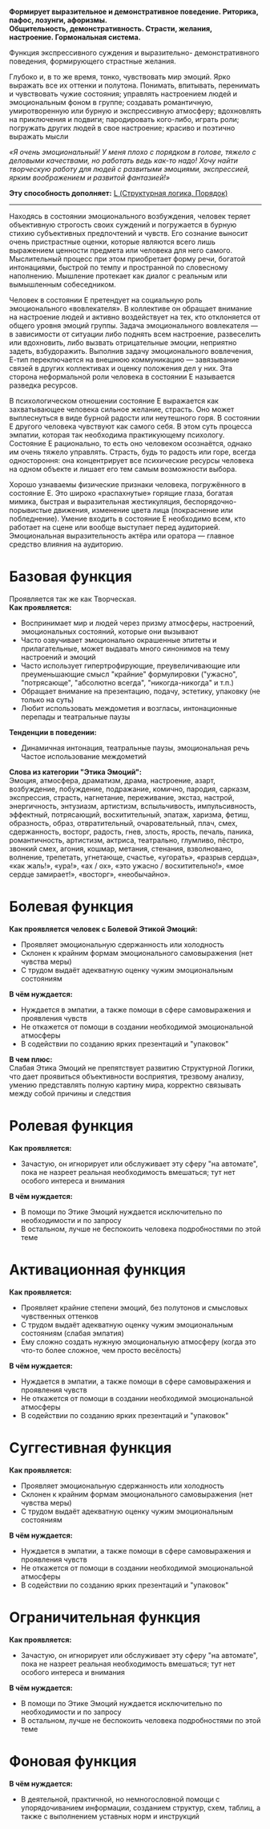 **Формирует выразительное и демонстративное поведение. Риторика, пафос, лозунги, афоризмы.  
Общительность, демонстративность. Страсти, желания, настроение. Гормональная система.**

Функция экспрессивного суждения и выразительно- демонстративного поведения, формирующего страстные желания.  
  
Глубоко и, в то же время, тонко, чувствовать мир эмоций. Ярко выражать все их оттенки и полутона. Понимать, впитывать, перенимать и чувствовать чужие состояния; управлять настроением людей и эмоциональным фоном в группе; создавать романтичную, умиротворенную или бурную и экспрессивную атмосферу; вдохновлять на приключения и подвиги; пародировать кого-либо, играть роли; погружать других людей в свое настроение; красиво и поэтично выражать мысли  
  
*«Я очень эмоциональный! У меня плохо с порядком в голове, тяжело с деловыми качествами, но работать ведь как-то надо! Хочу найти творческую работу для людей с развитыми эмоциями, экспрессией, ярким воображением и развитой фантазией!»*

**Эту способность дополняет:** [L (Структурная логика, Порядок)](L%20(Структурная%20логика,%20Порядок).md)

---

Находясь в состоянии эмоционального возбуждения, человек теряет объективную строгость своих суждений и погружается в бурную стихию субъективных предпочтений и чувств. Его сознание выносит очень пристрастные оценки, которые являются всего лишь выражением ценности предмета или человека для него самого. Мыслительный процесс при этом приобретает форму речи, богатой интонациями, быстрой по темпу и пространной по словесному наполнению. Мышление протекает как диалог с реальным или вымышленным собеседником.

Человек в состоянии E претендует на социальную роль эмоционального «вовлекателя». В коллективе он обращает внимание на настроение людей и активно воздействует на тех, кто отклоняется от общего уровня эмоций группы. Задача эмоционального вовлекателя — в зависимости от ситуации либо поднять всем настроение, развеселить или вдохновить, либо вызвать отрицательные эмоции, неприятно задеть, взбудоражить. Выполнив задачу эмоционального вовлечения, Е-тип переключается на внешнюю коммуникацию — завязывание связей в других коллективах и оценку положения дел у них. Эта сторона неформальной роли человека в состоянии E называется разведка ресурсов.

В психологическом отношении состояние E выражается как захватывающее человека сильное желание, страсть. Оно может выплеснуться в виде бурной радости или неутешного горя. В состоянии E другого человека чувствуют как самого себя. В этом суть процесса эмпатии, которая так необходима практикующему психологу. Состояние E рационально, то есть оно человеком осознаётся, однако им очень тяжело управлять. Страсть, будь то радость или горе, всегда одностороння: она концентрирует все психические ресурсы человека на одном объекте и лишает его тем самым возможности выбора.

Хорошо узнаваемы физические признаки человека, погружённого в состояние Е. Это широко «распахнутые» горящие глаза, богатая мимика, быстрая и выразительная жестикуляция, беспорядочно-порывистые движения, изменение цвета лица (покраснение или побледнение). Умение входить в состояние E необходимо всем, кто работает на сцене или вообще выступает перед аудиторией. Эмоциональная выразительность актёра или оратора — главное средство влияния на аудиторию.

# Базовая функция
Проявляется так же как Творческая.  
**Как проявляется:**  
- Воспринимает мир и людей через призму атмосферы, настроений, эмоциональных состояний, которые они вызывают
- Часто озвучивает эмоционально окрашенные эпитеты и прилагательные, может выдавать много синонимов на тему настроений и эмоций
- Часто использует гипертрофирующие, преувеличивающие или преуменьшающие смысл "крайние" формулировки ("ужасно", "потрясающе", "абсолютно всегда", "никогда-никогда" и т.п.)
- Обращает внимание на презентацию, подачу, эстетику, упаковку (не только на суть)
- Любит использовать междометия и возгласы, интонационные перепады и театральные паузы

**Тенденции в поведении:**  
- Динамичная интонация, театральные паузы, эмоциональная речь
 Частое использование междометий

**Слова из категории "Этика Эмоций":**  
Эмоция, атмосфера, драматизм, драма, настроение, азарт, возбуждение, побуждение, подражание, комично, пародия, сарказм, экспрессия, страсть, нагнетание, переживание, экстаз, настрой, энергичность, энтузиазм, артистизм, вспыльчивость, импульсивность, эффектный, потрясающий, восхитительный, эпатаж, харизма, фетиш, образность, образ, отвратительный, очаровательный, плач, смех, сдержанность, восторг, радость, гнев, злость, ярость, печаль, паника, романтичность, артистизм, актриса, театрально, глумливо, пёстро, звонкий смех, агония, кошмар, метания, стенания, взволновано, волнение, трепетать, угнетающе, счастье, «угорать», «разрыв сердца», «как жаль!», «ура!», «ах / ох», «это ужасно / восхитительно!», «мое сердце замирает!», «восторг», «необычайно».

# Болевая функция
**Как проявляется человек с Болевой Этикой Эмоций:**  
- Проявляет эмоциональную сдержанность или холодность
- Склонен к крайним формам эмоционального самовыражения (нет чувства меры)
- С трудом выдаёт адекватную оценку чужим эмоциональным состояниям

**В чём нуждается:**
- Нуждается в эмпатии, а также помощи в сфере самовыражения и проявления чувств
- Не откажется от помощи в создании необходимой эмоциональной атмосферы
- В содействии по созданию ярких презентаций и "упаковок"

**В чем плюс:**  
Слабая Этика Эмоций не препятствует развитию Структурной Логики, что дает проявиться объективности восприятия, трезвому анализу, умению представлять полную картину мира, корректно связывать между собой причины и следствия

# Ролевая функция
**Как проявляется:**  
- Зачастую, он игнорирует или обслуживает эту сферу "на автомате", пока не назреет реальная необходимость вмешаться; тут нет особого интереса и внимания

**В чём нуждается:**  
- В помощи по Этике Эмоций нуждается исключительно по необходимости и по запросу
- В остальном, лучше не беспокоить человека подробностями по этой теме

# Активационная функция
**Как проявляется:**  
- Проявляет крайние степени эмоций, без полутонов и смысловых чувственных оттенков
- С трудом выдаёт адекватную оценку чужим эмоциональным состояниям (слабая эмпатия)
- Ему сложно создать нужную эмоциональную атмосферу (когда это что-то более сложное, чем просто весёлость)

**В чём нуждается:**  
- Нуждается в эмпатии, а также помощи в сфере самовыражения и проявления чувств
- Не откажется от помощи в создании необходимой эмоциональной атмосферы
- В содействии по созданию ярких презентаций и "упаковок"

# Суггестивная функция
**Как проявляется:**  
- Проявляет эмоциональную сдержанность или холодность
- Склонен к крайним формам эмоционального самовыражения (нет чувства меры)
- С трудом выдаёт адекватную оценку чужим эмоциональным состояниям

**В чём нуждается:**
- Нуждается в эмпатии, а также помощи в сфере самовыражения и проявления чувств
- Не откажется от помощи в создании необходимой эмоциональной атмосферы
- В содействии по созданию ярких презентаций и "упаковок"

# Ограничительная функция
**Как проявляется:**  
- Зачастую, он игнорирует или обслуживает эту сферу "на автомате", пока не назреет реальная необходимость вмешаться; тут нет особого интереса и внимания

**В чём нуждается:**  
- В помощи по Этике Эмоций нуждается исключительно по необходимости и по запросу
- В остальном, лучше не беспокоить человека подробностями по этой теме

# Фоновая функция
**В чём нуждается:**  
- В деятельной, практичной, но немногословной помощи с упорядочиванием информации, созданием структур, схем, таблиц, а также с выполнением уставных норм и инструкций